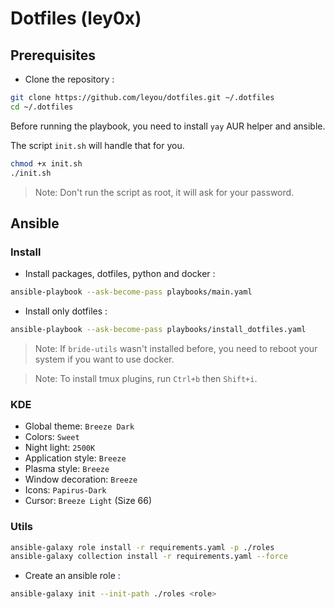 # Dotfiles (ley0x)

## Prerequisites

- Clone the repository :
```bash
git clone https://github.com/leyou/dotfiles.git ~/.dotfiles
cd ~/.dotfiles
```

Before running the playbook, you need to install `yay` AUR helper and ansible.

The script `init.sh` will handle that for you.
```bash
chmod +x init.sh
./init.sh
```

> Note: Don't run the script as root, it will ask for your password.
    
## Ansible

### Install

- Install packages, dotfiles, python and docker :
```bash
ansible-playbook --ask-become-pass playbooks/main.yaml
```

- Install only dotfiles :
```bash
ansible-playbook --ask-become-pass playbooks/install_dotfiles.yaml
```

> Note: If `bride-utils` wasn't installed before, you need to reboot your system if you want to use docker.

> Note: To install tmux plugins, run `Ctrl+b` then `Shift+i`.

### KDE

- Global theme: `Breeze Dark`
- Colors: `Sweet`
- Night light: `2500K`
- Application style: `Breeze`
- Plasma style: `Breeze`
- Window decoration: `Breeze`
- Icons: `Papirus-Dark`
- Cursor: `Breeze Light` (Size 66)

### Utils

```bash
ansible-galaxy role install -r requirements.yaml -p ./roles
ansible-galaxy collection install -r requirements.yaml --force
```

- Create an ansible role :
```bash
ansible-galaxy init --init-path ./roles <role>
```

